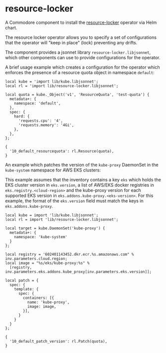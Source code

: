 # resource-locker

A Commodore component to install the
[resource-locker](https://github.com/redhat-cop/resource-locker-operator)
operator via Helm chart.

The resource locker operator allows you to specify a set of configurations
that the operator will "keep in place" (lock) preventing any drifts.

The component provides a jsonnet library `resource-locker.libjsonnet`, which
other components can use to provide configurations for the operator.

A brief usage example which creates a configuration for the operator which
enforces the presence of a resource quota object in namespace `default`:

```
local kube = 'import lib/kube.libjsonnet';
local rl = 'import lib/resource-locker.libjsonnet';

local quota = kube._Object('v1', 'ResourceQuota', 'test-quota') {
  metadata+: {
    namespace: 'default',
  },
  spec: {
    hard: {
      'requests.cpu': '4',
      'requests.memory': '4Gi',
    },
  },
};

{
  '10_default_resourcequota': rl.Resource(quota),
}
```

An example which patches the version of the `kube-proxy` DaemonSet in the
`kube-system` namespace for AWS EKS clusters:

This example assumes that the inventory contains a key `eks` which holds the
EKS cluster version in `eks.version`, a list of AWS/EKS docker registries in
`eks.registry.<cloud-region>` and the kube-proxy version for each supported
EKS version in `eks.addons.kube-proxy.<eks-version>`. For this example, the
format of the `eks.version` field must match the keys in
`eks.addons.kube-proxy`.

```
local kube = import 'lib/kube.libjsonnet';
local rl = import 'lib/resource-locker.libjsonnet';

local target = kube.DaemonSet('kube-proxy') {
  metadata+: {
    namespace: 'kube-system'
  }
};

local registry = '602401143452.dkr.ecr.%s.amazonaws.com" % inv.parameters.cloud.region;
local image = "%s/eks/kube-proxy:%s" %
  [registry, inv.parameters.eks.addons.kube_proxy[inv.parameters.eks.version]];

local patch = {
  spec: {
    template: {
      spec: {
        containers: [{
          name: 'kube-proxy',
          image: image,
        }],
      }
    }
  }
};

{
  '10_default_patch_version': rl.Patch(quota),
}
